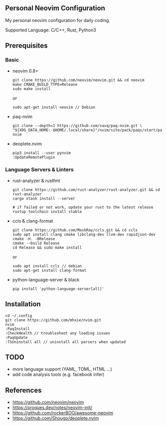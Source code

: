 ## Personal Neovim Configuration

My personal neovim configuration for daily coding.

Supported Language: C/C++, Rust, Python3

## Prerequisites

### Basic

* neovim 0.8+

      git clone https://github.com/neovim/neovim.git && cd neovim
      make CMAKE_BUILD_TYPE=Release
      sudo make install

  or

      sudo apt-get install neovim // Debian

* paq-nvim

      git clone --depth=1 https://github.com/savq/paq-nvim.git \
      "${XDG_DATA_HOME:-$HOME/.local/share}"/nvim/site/pack/paqs/start/paq-nvim

* deoplete.nvim

      pip3 install --user pynvim
      :UpdateRemotePlugin

### Language Servers & Linters

* rust-analyzer & rustfmt

      git clone https://github.com/rust-analyzer/rust-analyzer.git && cd rust-analyzer
      cargo xtask install --server

      # if failed or not work, update your rust to the latest release
      rustup toolchain install stable

* ccls & clang-format

      git clone https://github.com/MaskRay/ccls.git && cd ccls
      sudo apt install clang cmake libclang-dev llvm-dev rapidjson-dev
      cmake -H. -BRelease
      cmake --build Release
      cd Release && sudo make install

  or

      sudo apt install ccls // debian
      sudo apt-get install clang-format

* python-language-server & black

      pip install 'python-language-server[all]'


## Installation

    cd ~/.config
    git clone https://github.com/mhxie/nvim.git
    nvim
    :PaqInstall
    :CheckHealth // troubleshoot any loading issues
    :PaqUpdate
    :TSUninstall all // uninstall all parsers when updated

## TODO

* more language support (YAML, TOML, HTML ...)
* add code analysis tools (e.g. facebook infer)

## References

* https://github.com/neovim/neovim
* https://oroques.dev/notes/neovim-init/
* https://github.com/rockerBOO/awesome-neovim
* https://github.com/Shougo/deoplete.nvim
